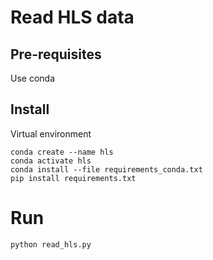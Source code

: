# Read HLS data

## Pre-requisites

Use conda 

## Install

Virtual environment

    conda create --name hls
    conda activate hls
    conda install --file requirements_conda.txt
    pip install requirements.txt



# Run

    python read_hls.py
 
